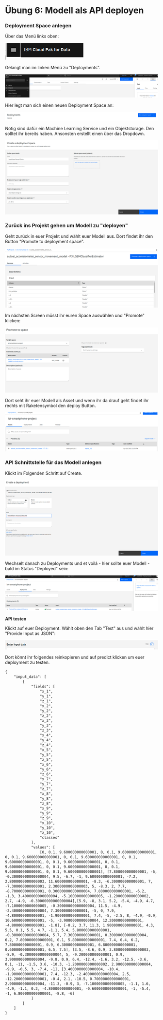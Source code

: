 # Übung 6: Modell als API deployen

### Deployment Space anlegen

Über das Menü links oben:

![](../../../.gitbook/assets/image%20%2896%29.png)

Gelangt man im linken Menü zu "Deployments".

![](../../../.gitbook/assets/image%20%2897%29.png)

Hier legt man sich einen neuen Deployment Space an:

![](../../../.gitbook/assets/image%20%28100%29.png)

Nötig sind dafür ein Machine Learning Service und ein Objektstorage. Den solltet ihr bereits haben. Ansonsten erstellt einen über das Dropdown.

![](../../../.gitbook/assets/image%20%2898%29.png)

### Zurück ins Projekt gehen um Modell zu "deployen"

Geht zurück in euer Projekt und wählt euer Modell aus. Dort findet ihr den Button "Promote to deployment space".

![](../../../.gitbook/assets/image%20%28101%29.png)

Im nächsten Screen müsst ihr euren Space auswählen und "Promote" klicken:

![](../../../.gitbook/assets/image%20%2895%29.png)

Dort seht ihr euer Modell als Asset und wenn ihr da drauf geht findet ihr rechts mit Raketensymbol den deploy Button.

![](../../../.gitbook/assets/image%20%2899%29.png)

### API Schnittstelle für das Modell anlegen

Klickt im Folgenden Schritt auf Create.

![](../../../.gitbook/assets/image%20%2892%29.png)

Wechselt danach zu Deployments und et voilá - hier sollte euer Modell - bald im Status "Deployed" sein:

![](../../../.gitbook/assets/image%20%2893%29.png)

**API testen**

Klickt auf euer Deployment. Wählt oben den Tab "Test" aus und wählt hier "Provide Input as JSON":

![](../../../.gitbook/assets/image%20%28119%29.png)

Dort könnt ihr folgendes reinkopieren und auf predict klicken um euer deployment zu testen.

```text
{
	"input_data": [
		{
			"fields": [
				"x_1",
				"y_1",
				"z_1",
				"x_2",
				"y_2",
				"z_2",
				"x_3",
				"y_3",
				"z_3",
				"x_4",
				"y_4",
				"z_4",
				"x_5",
				"y_5",
				"z_5",
				"x_6",
				"y_6",
				"z_6",
				"x_7",
				"y_7",
				"z_7",
				"x_8",
				"y_8",
				"z_8",
				"x_9",
				"y_9",
				"z_9",
				"x_10",
				"y_10",
				"z_10",
				"classes"
			],
			"values": [
				[0, 0.1, 9.600000000000001, 0, 0.1, 9.600000000000001, 0, 0.1, 9.600000000000001, 0, 0.1, 9.600000000000001, 0, 0.1, 9.600000000000001, 0, 0.1, 9.600000000000001, 0, 0.1, 9.600000000000001, 0, 0.1, 9.600000000000001, 0, 0.1, 9.600000000000001, 0, 0.1, 9.600000000000001], [7.800000000000001, -6, -0.30000000000000004, 9.5, -6.7, -1, 9.600000000000001, -7.2, 2.8000000000000003, 11.600000000000001, -8.3, -6.300000000000001, 7, -7.300000000000001, 2.3000000000000003, 5, -8.3, 2, 7.7, -8.700000000000001, 0.30000000000000004, 7.800000000000001, -6.2, -1.3, 3.4000000000000004, -5.1000000000000005, -1.2000000000000002, 2.7, -4.9, -0.30000000000000004],[5.9, -8, 3.1, 5.2, -5.4, -4.9, 4.7, -7.1000000000000005, -0.30000000000000004, 11.5, -4.9, -2.4000000000000004, 7.300000000000001, -5, 0, 7.9, -4.800000000000001, -1.9000000000000001, 7.4, -5, -2.5, 8, -4.9, -0.9, 10.600000000000001, -5, -3.9000000000000004, 12.200000000000001, -4.800000000000001, -1.8], [-0.2, 3.7, 11.3, 1.9000000000000001, 4.3, 5.5, 0.1, 5.5, 4.7, -1.1, 5.4, 5.800000000000001, -0.30000000000000004, 5.7, 7.300000000000001, 0.30000000000000004, 6.2, 7.800000000000001, 0.1, 5.800000000000001, 7.4, 0.4, 6.2, 7.800000000000001, 0.9, 6.300000000000001, 6.800000000000001, 0.6000000000000001, 6.5, 7.5], [3.5, -8.6, 0.9, 3.8000000000000003, -8.9, -0.30000000000000004, 5, -9.200000000000001, 0.9, 3.9000000000000004, -9.8, 0.9, 6.4, -12.4, -1.6, 3.2, -12.5, -3.6, 0.1, -11, -1.5, 3.6, -10.3, -1.2000000000000002, 2.9000000000000004, -9.9, -0.5, 3, -7.4, -1], [3.4000000000000004, -10.4, -1.9000000000000001, 7.4, -12.3, -2.4000000000000004, 2.5, -12.200000000000001, -0.4, 2.1, -10.5, 0.7000000000000001, 2.9000000000000004, -11.3, -0.9, 3, -7.1000000000000005, -1.1, 1.6, -4.9, -1.1, 0.2, -4.800000000000001, -0.6000000000000001, -1, -5.4, -1, 6.800000000000001, -8.8, -6]
			]
		}
	]
}
```

